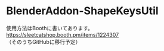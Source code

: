 # BlenderAddon-ShapeKeysUtil
使用方法はBoothに書いてあります。
https://sleetcatshop.booth.pm/items/1224307
（そのうちGitHubに移行予定）
